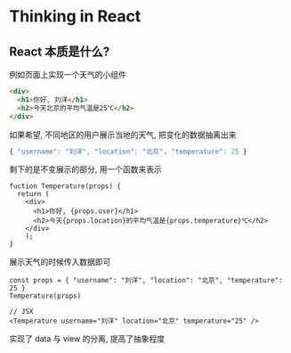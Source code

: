 
# Thinking in React

## React 本质是什么?

例如页面上实现一个天气的小组件
```html
<div>
  <h1>你好, 刘洋</h1>
  <h2>今天北京的平均气温是25℃</h2>
</div>
```

如果希望, 不同地区的用户展示当地的天气, 把变化的数据抽离出来
```js
{ "username": "刘洋", "location": "北京", "temperature": 25 }
```

剩下的是不变展示的部分, 用一个函数来表示
```
fuction Temperature(props) {
  return (
    <div>
      <h1>你好, {props.user}</h1>
      <h2>今天{props.location}的平均气温是{props.temperature}℃</h2>
    </div>
    );
}
```
展示天气的时候传入数据即可
```
const props = { "username": "刘洋", "location": "北京", "temperature": 25 }
Temperature(props)

// JSX
<Temperature username="刘洋" location="北京" temperature="25" />
```
实现了 data 与 view 的分离, 提高了抽象程度
